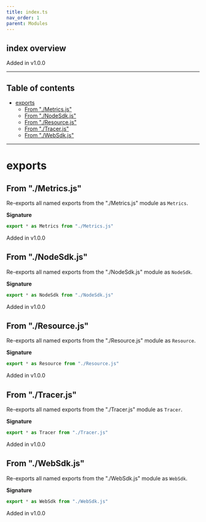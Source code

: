 ```yaml
---
title: index.ts
nav_order: 1
parent: Modules
---
```


## index overview

Added in v1.0.0

---

<h2 class="text-delta">Table of contents</h2>

- [exports](#exports)
  - [From "./Metrics.js"](#from-metricsjs)
  - [From "./NodeSdk.js"](#from-nodesdkjs)
  - [From "./Resource.js"](#from-resourcejs)
  - [From "./Tracer.js"](#from-tracerjs)
  - [From "./WebSdk.js"](#from-websdkjs)

---

# exports

## From "./Metrics.js"

Re-exports all named exports from the "./Metrics.js" module as `Metrics`.

**Signature**

```ts
export * as Metrics from "./Metrics.js"
```

Added in v1.0.0

## From "./NodeSdk.js"

Re-exports all named exports from the "./NodeSdk.js" module as `NodeSdk`.

**Signature**

```ts
export * as NodeSdk from "./NodeSdk.js"
```

Added in v1.0.0

## From "./Resource.js"

Re-exports all named exports from the "./Resource.js" module as `Resource`.

**Signature**

```ts
export * as Resource from "./Resource.js"
```

Added in v1.0.0

## From "./Tracer.js"

Re-exports all named exports from the "./Tracer.js" module as `Tracer`.

**Signature**

```ts
export * as Tracer from "./Tracer.js"
```

Added in v1.0.0

## From "./WebSdk.js"

Re-exports all named exports from the "./WebSdk.js" module as `WebSdk`.

**Signature**

```ts
export * as WebSdk from "./WebSdk.js"
```

Added in v1.0.0
